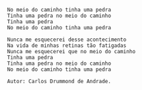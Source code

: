     No meio do caminho tinha uma pedra
    Tinha uma pedra no meio do caminho
    Tinha uma pedra
    No meio do caminho tinha uma pedra

    Nunca me esquecerei desse acontecimento
    Na vida de minhas retinas tão fatigadas
    Nunca me esquecerei que no meio do caminho
    Tinha uma pedra
    Tinha uma pedra no meio do caminho
    No meio do caminho tinha uma pedra
    
    Autor: Carlos Drummond de Andrade.

